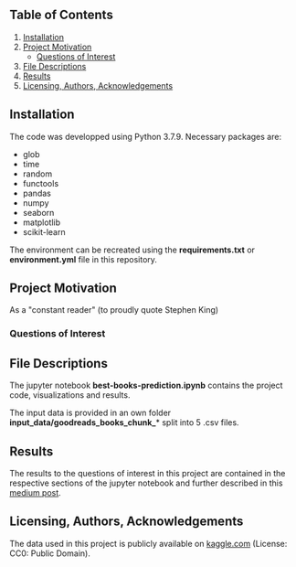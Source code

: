 ## Table of Contents
1. [Installation](#installation)
2. [Project Motivation](#project-motivation)
    * [Questions of Interest](#questions-of-interest)
3. [File Descriptions](#file-descriptions)
4. [Results](#results)
5. [Licensing, Authors, Acknowledgements](#licensing-authors-acknowledgements)

## Installation
The code was developped using Python 3.7.9. Necessary packages are:
- glob
- time
- random
- functools
- pandas
- numpy
- seaborn
- matplotlib
- scikit-learn

The environment can be recreated using the **requirements.txt** or **environment.yml** file in this repository.

## Project Motivation
As a "constant reader" (to proudly quote Stephen King)

### Questions of Interest


## File Descriptions
The jupyter notebook **best-books-prediction.ipynb** contains the project code, visualizations and results. 

The input data is provided in an own folder **input_data/goodreads_books_chunk_*** split into 5 .csv files.

## Results
The results to the questions of interest in this project are contained in the respective sections of the jupyter notebook and further described in this [medium post]().

## Licensing, Authors, Acknowledgements
The data used in this project is publicly available on [kaggle.com](https://www.kaggle.com/austinreese/goodreads-books) (License: CC0: Public Domain). 
